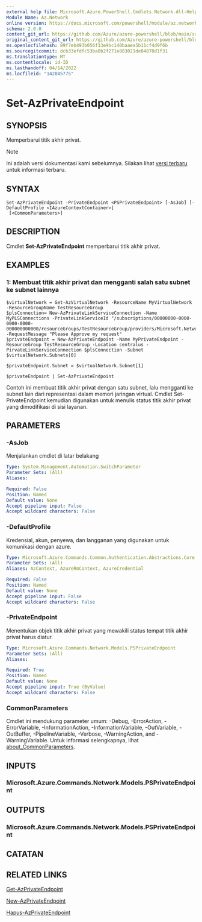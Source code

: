 ```yaml
---
external help file: Microsoft.Azure.PowerShell.Cmdlets.Network.dll-Help.xml
Module Name: Az.Network
online version: https://docs.microsoft.com/powershell/module/az.network/set-azprivateendpoint
schema: 2.0.0
content_git_url: https://github.com/Azure/azure-powershell/blob/main/src/Network/Network/help/Set-AzPrivateEndpoint.md
original_content_git_url: https://github.com/Azure/azure-powershell/blob/main/src/Network/Network/help/Set-AzPrivateEndpoint.md
ms.openlocfilehash: 89f7eb493b056f13e9bc140baaea5b11cf4d9f6b
ms.sourcegitcommit: dcb33efdfc53ba0b2f271e883021de84878d1f31
ms.translationtype: MT
ms.contentlocale: id-ID
ms.lasthandoff: 04/14/2022
ms.locfileid: "142045775"
---
```

# Set-AzPrivateEndpoint

## SYNOPSIS
Memperbarui titik akhir privat.

> [!NOTE]
>Ini adalah versi dokumentasi kami sebelumnya. Silakan lihat [versi terbaru](/powershell/module/az.network/set-azprivateendpoint) untuk informasi terbaru.

## SYNTAX

```
Set-AzPrivateEndpoint -PrivateEndpoint <PSPrivateEndpoint> [-AsJob] [-DefaultProfile <IAzureContextContainer>]
 [<CommonParameters>]
```

## DESCRIPTION
Cmdlet **Set-AzPrivateEndpoint** memperbarui titik akhir privat.

## EXAMPLES

### 1: Membuat titik akhir privat dan mengganti salah satu subnet ke subnet lainnya
```
$virtualNetwork = Get-AzVirtualNetwork -ResourceName MyVirtualNetwork -ResourceGroupName TestResourceGroup
$plsConnection= New-AzPrivateLinkServiceConnection -Name MyPLSConnections -PrivateLinkServiceId "/subscriptions/00000000-0000-0000-0000-000000000000/resourceGroups/TestResourceGroup/providers/Microsoft.Network/privateLinkServices/privateLinkService" -RequestMessage "Please Approve my request"
$privateEndpoint = New-AzPrivateEndpoint -Name MyPrivateEndpoint -ResourceGroup TestResourceGroup -Location centralus -PirvateLinkServiceConnection $plsConnection -Subnet $virtualNetwork.Subnets[0]

$privateEndpoint.Subnet = $virtualNetwork.Subnet[1]

$privateEndpoint | Set-AzPrivateEndpoint
```

Contoh ini membuat titik akhir privat dengan satu subnet, lalu mengganti ke subnet lain dari representasi dalam memori jaringan virtual. Cmdlet Set-PrivateEndpoint kemudian digunakan untuk menulis status titik akhir privat yang dimodifikasi di sisi layanan. 

## PARAMETERS

### -AsJob
Menjalankan cmdlet di latar belakang

```yaml
Type: System.Management.Automation.SwitchParameter
Parameter Sets: (All)
Aliases:

Required: False
Position: Named
Default value: None
Accept pipeline input: False
Accept wildcard characters: False
```

### -DefaultProfile
Kredensial, akun, penyewa, dan langganan yang digunakan untuk komunikasi dengan azure.

```yaml
Type: Microsoft.Azure.Commands.Common.Authentication.Abstractions.Core.IAzureContextContainer
Parameter Sets: (All)
Aliases: AzContext, AzureRmContext, AzureCredential

Required: False
Position: Named
Default value: None
Accept pipeline input: False
Accept wildcard characters: False
```

### -PrivateEndpoint
Menentukan objek titik akhir privat yang mewakili status tempat titik akhir privat harus diatur.

```yaml
Type: Microsoft.Azure.Commands.Network.Models.PSPrivateEndpoint
Parameter Sets: (All)
Aliases:

Required: True
Position: Named
Default value: None
Accept pipeline input: True (ByValue)
Accept wildcard characters: False
```

### CommonParameters
Cmdlet ini mendukung parameter umum: -Debug, -ErrorAction, -ErrorVariable, -InformationAction, -InformationVariable, -OutVariable, -OutBuffer, -PipelineVariable, -Verbose, -WarningAction, and -WarningVariable. Untuk informasi selengkapnya, lihat [about_CommonParameters](http://go.microsoft.com/fwlink/?LinkID=113216).

## INPUTS

### Microsoft.Azure.Commands.Network.Models.PSPrivateEndpoint

## OUTPUTS

### Microsoft.Azure.Commands.Network.Models.PSPrivateEndpoint

## CATATAN

## RELATED LINKS

[Get-AzPrivateEndpoint](./Get-AzPrivateEndpoint.md)

[New-AzPrivateEndpoint](./New-AzPrivateEndpoint.md)

[Hapus-AzPrivateEndpoint](./Remove-AzPrivateEndpoint.md)


